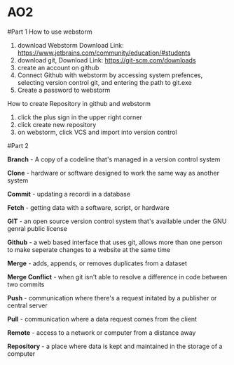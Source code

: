 # AO2

#Part 1
How to use webstorm
1. download Webstorm Download Link: https://www.jetbrains.com/community/education/#students
2. download git, Download Link: https://git-scm.com/downloads
3. create an account on github
4. Connect Github with webstorm by accessing system prefences, selecting version control git, and entering the path to git.exe
5. Create a password to webstorm
   
How to create Repository in github and webstorm
1. click the plus sign in the upper right corner
2. click create new repository
3. on webstorm, click VCS and import into version control


#Part 2

**Branch** - A copy of a codeline that's managed in a version control system

**Clone** - hardware or software designed to work the same way as another system

**Commit** - updating a recordi in a database

**Fetch** - getting data with a software, script, or hardware

**GIT** - an open source version control system that's available under the GNU genral public license

**Github** - a web based interface that uses git, allows more than one person to make seperate changes to a website at the same time

**Merge** - adds, appends, or removes duplicates from a dataset

**Merge Conflict** - when git isn't able to resolve a difference in code between two commits

**Push** - communication where there's a request initated by a publisher or central server

**Pull** - communication where a data request comes from the client

**Remote** - access to a network or computer from a distance away

**Repository** - a place where data is kept and maintained in the storage of a computer
